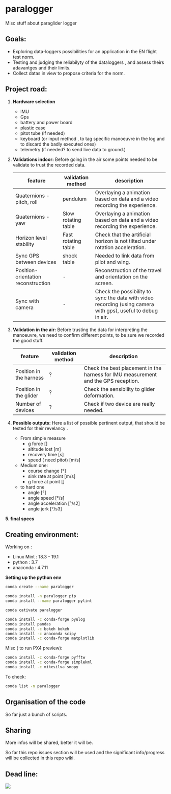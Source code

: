 # paralogger
Misc stuff about paraglider logger

## Goals:
* Exploring data-loggers possibilities for an application in the EN flight test norm.
* Testing and judging the reliabilyty of the dataloggers , and assess theirs adavantges and their limits.
* Collect datas in view to propose criteria for the norm.

## Project road:
1. **Hardware selection**

    * IMU
    * Gps
    * battery and power board
    * plastic case
    * pitot tube (if needed)
    * keyboard (or input method , to tag specific manoeuvre in the log  and to discard the badly executed ones)
    * telemetry (if needed?  to send live data to ground.)

2. **Validations indoor:**
    Before going in the air some points needed to be validate to trust the recorded data.

    feature|  validation method | description
    ------------ | ------------- | ------------- 
    Quaternions - pitch, roll | pendulum | Overlaying a animation based on data and a video recording the experience.
    Quaternions - yaw| Slow rotating table | Overlaying a animation based on data and a video recording the experience.
    Horizon level stability | Fast rotating table | Check that the artificial horizon is not tilted under rotation acceleration.
    Sync GPS between devices | shock table | Needed to link data from pilot and wing.
    Position-orientation reconstruction | -  | Reconstruction of the travel and orientation on the screen.
    Sync with camera | - |Check the possibility to sync the data with video recording (using camera with gps), useful to debug in air.


3. **Validation in the air:**
    Before trusting the data for interpreting the manoeuvre, we need to confirm different points, to be sure we recorded the good stuff.

    feature|  validation method | description
    ------------ |  ------------- | ------------- 
    Position in the harness  | ? |Check the best placement in the harness for IMU measurement and the GPS reception.
    Position in the glider | ? |Check the sensibility to glider deformation.
    Number of devices  | ? |Check if two device are really needed.


4. **Possible outputs:**
Here a list of possible pertinent output, that should be tested for their revelancy .

    * From simple measure 
        * g force [] 
        * altitude lost [m]
        * recovery time [s]
        * speed ( need pitot) [m/s]
    * Medium one:
        * course change [°]
        * sink rate at point [m/s]
        * g force at point []
    * to hard one 
        * angle [°]
        * angle speed [°/s]
        * angle acceleration [°/s2]
        * angle jerk [°/s3]

**5. final specs**




## Creating environment:
Working on :
* Linux Mint : 18.3 - 19.1
* python : 3.7
* anaconda : 4.7.11

**Setting up the python env**
```bash
conda create --name paralogger

conda install -n paralogger pip
conda install --name paralogger pylint

conda cativate paralogger

conda install -c conda-forge pyulog
conda install pandas
conda install -c bokeh bokeh
conda install -c anaconda scipy
conda install -c conda-forge matplotlib 
```

Misc ( to run PX4 preview):
```bash
conda install -c conda-forge pyfftw
conda install -c conda-forge simplekml
conda install -c mikesilva smopy
```

To check:

```bash
conda list -n paralogger
```
## Organisation of the code
So far just a bunch of scripts.


## Sharing
More infos will be shared, better  it will be.

So far this repo issues section will be used  and the significant info/progress will be collected in this repo wiki.

## Dead line:

![](https://imgs.xkcd.com/comics/estimating_time.png)

[https://xkcd.com/1658/]: https://xkcd.com/1658/

